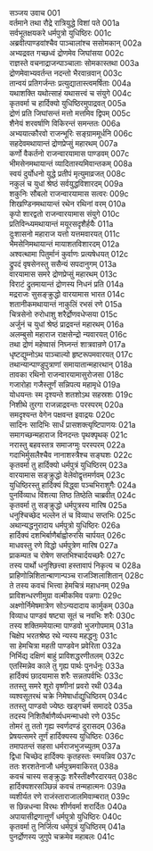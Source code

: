 सञ्जय उवाच	001  
वर्तमाने तथा रौद्रे रात्रियुद्धे विशां पते	001a  
सर्वभूतक्षयकरे धर्मपुत्रो युधिष्ठिरः	001c  
अब्रवीत्पाण्डवांश्चैव पाञ्चालांश्च ससोमकान्	002a  
अभ्यद्रवत गच्छध्वं द्रोणमेव जिघांसया	002c  
राज्ञस्ते वचनाद्राजन्पाञ्चालाः सोमकास्तथा	003a  
द्रोणमेवाभ्यवर्तन्त नदन्तो भैरवान्रवान्	003c  
तान्वयं प्रतिगर्जन्तः प्रत्युद्यातास्त्वमर्षिताः	004a  
यथाशक्ति यथोत्साहं यथासत्त्वं च संयुगे	004c  
कृतवर्मा च हार्दिक्यो युधिष्ठिरमुपाद्रवत्	005a  
द्रोणं प्रति जिघांसन्तं मत्तो मत्तमिव द्विपम्	005c  
शैनेयं शरवर्षाणि विकिरन्तं समन्ततः	006a  
अभ्ययात्कौरवो राजन्भूरिः सङ्ग्राममूर्धनि	006c  
सहदेवमथायान्तं द्रोणप्रेप्सुं महारथम्	007a  
कर्णो वैकर्तनो राजन्वारयामास पाण्डवम्	007c  
भीमसेनमथायान्तं व्यादितास्यमिवान्तकम्	008a  
स्वयं दुर्योधनो युद्धे प्रतीपं मृत्युमाव्रजत्	008c  
नकुलं च युधां श्रेष्ठं सर्वयुद्धविशारदम्	009a  
शकुनिः सौबलो राजन्वारयामास सत्वरः	009c  
शिखण्डिनमथायान्तं रथेन रथिनां वरम्	010a  
कृपो शारद्वतो राजन्वारयामास संयुगे	010c  
प्रतिविन्ध्यमथायान्तं मयूरसदृशैर्हयैः	011a  
दुःशासनो महाराज यत्तो यत्तमवारयत्	011c  
भैमसेनिमथायान्तं मायाशतविशारदम्	012a  
अश्वत्थामा पितुर्मानं कुर्वाणः प्रत्यषेधयत्	012c  
द्रुपदं वृषसेनस्तु ससैन्यं सपदानुगम्	013a  
वारयामास समरे द्रोणप्रेप्सुं महारथम्	013c  
विराटं द्रुतमायान्तं द्रोणस्य निधनं प्रति	014a  
मद्रराजः सुसङ्क्रुद्धो वारयामास भारत	014c  
शतानीकमथायान्तं नाकुलिं रभसं रणे	015a  
चित्रसेनो रुरोधाशु शरैर्द्रोणवधेप्सया	015c  
अर्जुनं च युधां श्रेष्ठं प्राद्रवन्तं महारथम्	016a  
अलम्बुसो महाराज राक्षसेन्द्रो न्यवारयत्	016c  
तथा द्रोणं महेष्वासं निघ्नन्तं शात्रवान्रणे	017a  
धृष्टद्युम्नोऽथ पाञ्चाल्यो हृष्टरूपमवारयत्	017c  
तथान्यान्पाण्डुपुत्राणां समायातान्महारथान्	018a  
तावका रथिनो राजन्वारयामासुरोजसा	018c  
गजारोहा गजैस्तूर्णं सन्निपत्य महामृधे	019a  
योधयन्तः स्म दृश्यन्ते शतशोऽथ सहस्रशः	019c  
निशीथे तुरगा राजन्नाद्रवन्तः परस्परम्	020a  
समदृश्यन्त वेगेन पक्षवन्त इवाद्रयः	020c  
सादिनः सादिभिः सार्धं प्रासशक्त्यृष्टिपाणयः	021a  
समागच्छन्महाराज विनदन्तः पृथक्पृथक्	021c  
नरास्तु बहवस्तत्र समाजग्मुः परस्परम्	022a  
गदाभिर्मुसलैश्चैव नानाशस्त्रैश्च सङ्घशः	022c  
कृतवर्मा तु हार्दिक्यो धर्मपुत्रं युधिष्ठिरम्	023a  
वारयामास सङ्क्रुद्धो वेलेवोद्वृत्तमर्णवम्	023c  
युधिष्ठिरस्तु हार्दिक्यं विद्ध्वा पञ्चभिराशुगैः	024a  
पुनर्विव्याध विंशत्या तिष्ठ तिष्ठेति चाब्रवीत्	024c  
कृतवर्मा तु सङ्क्रुद्धो धर्मपुत्रस्य मारिष	025a  
धनुश्चिच्छेद भल्लेन तं च विव्याध सप्तभिः	025c  
अथान्यद्धनुरादाय धर्मपुत्रो युधिष्ठिरः	026a  
हार्दिक्यं दशभिर्बाणैर्बाह्वोरुरसि चार्पयत्	026c  
माधवस्तु रणे विद्धो धर्मपुत्रेण मारिष	027a  
प्राकम्पत च रोषेण सप्तभिश्चार्दयच्छरैः	027c  
तस्य पार्थो धनुश्छित्त्वा हस्तावापं निकृत्य च	028a  
प्राहिणोन्निशितान्बाणान्पञ्च राजञ्शिलाशितान्	028c  
ते तस्य कवचं भित्त्वा हेमचित्रं महाधनम्	029a  
प्राविशन्धरणीमुग्रा वल्मीकमिव पन्नगाः	029c  
अक्ष्णोर्निमेषमात्रेण सोऽन्यदादाय कार्मुकम्	030a  
विव्याध पाण्डवं षष्ट्या सूतं च नवभिः शरैः	030c  
तस्य शक्तिममेयात्मा पाण्डवो भुजगोपमाम्	031a  
चिक्षेप भरतश्रेष्ठ रथे न्यस्य महद्धनुः	031c  
सा हेमचित्रा महती पाण्डवेन प्रवेरिता	032a  
निर्भिद्य दक्षिणं बाहुं प्राविशद्धरणीतलम्	032c  
एतस्मिन्नेव काले तु गृह्य पार्थः पुनर्धनुः	033a  
हार्दिक्यं छादयामास शरैः सन्नतपर्वभिः	033c  
ततस्तु समरे शूरो वृष्णीनां प्रवरो रथी	034a  
व्यश्वसूतरथं चक्रे निमेषार्धाद्युधिष्ठिरम्	034c  
ततस्तु पाण्डवो ज्येष्ठः खड्गचर्म समाददे	035a  
तदस्य निशितैर्बाणैर्व्यधमन्माधवो रणे	035c  
तोमरं तु ततो गृह्य स्वर्णदण्डं दुरासदम्	036a  
प्रेषयत्समरे तूर्णं हार्दिक्यस्य युधिष्ठिरः	036c  
तमापतन्तं सहसा धर्मराजभुजच्युतम्	037a  
द्विधा चिच्छेद हार्दिक्यः कृतहस्तः स्मयन्निव	037c  
ततः शरशतेनाजौ धर्मपुत्रमवाकिरत्	038a  
कवचं चास्य सङ्क्रुद्धः शरैस्तीक्ष्णैरदारयत्	038c  
हार्दिक्यशरसञ्छिन्नं कवचं तन्महात्मनः	039a  
व्यशीर्यत रणे राजंस्ताराजालमिवाम्बरात्	039c  
स छिन्नधन्वा विरथः शीर्णवर्मा शरार्दितः	040a  
अपायासीद्रणात्तूर्णं धर्मपुत्रो युधिष्ठिरः	040c  
कृतवर्मा तु निर्जित्य धर्मपुत्रं युधिष्ठिरम्	041a  
पुनर्द्रोणस्य जुगुपे चक्रमेव महाबलः	041c  
